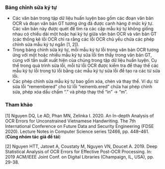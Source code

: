 ### Bảng chỉnh sửa ký tự 
- Các văn bản trong tập dữ liệu huấn luyện bao gồm các đoạn văn bản OCR và đoạn văn bản GT tương ứng đã được canh hàng ở mức ký tự. Các văn bản này được quét để tìm ra các cặp mẫu ký tự không giống nhau có chiều dài một hoặc hai ký tự giữa văn bản OCR và văn bản GT (các thống kê lỗi OCR chỉ ra rằng các lỗi OCR chủ yếu chứa các phép chỉnh sửa mẫu ký tự ngắn [1, 2]).
- Trong bảng chỉnh sửa ký tự, mỗi mẫu ký tự lỗi trong văn bản OCR tương ứng với một hoặc nhiều mẫu ký tự sửa lỗi tìm thấy trong văn bản GT, cùng với tần suất xuất hiện của chúng trong tập dữ liệu huấn luyện. Cụ thể trong quá trình sửa lỗi, mỗi từ lỗi OCR được kiểm tra để thay thế các mẫu ký tự lỗi trong từ lỗi bằng các mẫu ký tự sửa lỗi để tạo ra các từ sửa lỗi.
- Các phép chỉnh sửa mẫu ký tự bao gồm xóa, chèn và thay thế. Ví dụ: từ sửa lỗi “remembered” cho từ lỗi “reinemb.ered” chứa hai phép chỉnh sửa, phép xóa dấu chấm “.” và phép thay thế “in” → “m”.

### Tham khảo
[1] Nguyen DQ, Le AD, Phan MN, Zelinka I. 2020. An In-depth Analysis of OCR Errors for Unconstrained Vietnamese Handwriting. The 7th International Conference on Future Data and Security Engineering (FDSE 2020). Lecture Notes in Computer Science series 12466, pp. 448–461. (**Cùng nhóm tác giả đề tài**)

[2] Nguyen HTT, Jatowt A, Coustaty M, Nguyen VN, Doucet A. 2019. Deep Statistical Analysis of OCR Errors for Effective Post-OCR Processing. In: 2019 ACM/IEEE Joint Conf. on Digital Libraries (Champaign, IL, USA), pp. 29-38.
